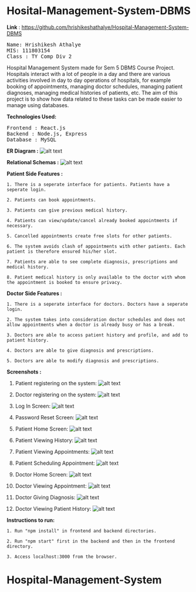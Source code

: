 # Hosital-Management-System-DBMS
<b>Link</b> : https://github.com/hrishikeshathalye/Hospital-Management-System-DBMS

<pre>
Name: Hrishikesh Athalye
MIS: 111803154
Class : TY Comp Div 2
</pre>

Hospital Management System made for Sem 5 DBMS Course Project.<br>
Hospitals interact with a lot of people in a day and there are various activities involved in day to day operations of hospitals, for example booking of appointments, managing doctor schedules, managing patient diagnoses, managing medical histories of patients, etc. The aim of this project is to show how data related to these tasks can be made easier to manage using databases.

<b>Technologies Used:</b>
<pre>
Frontend : React.js
Backend : Node.js, Express
Database : MySQL
</pre>

<b>ER Diagram :</b>
![alt text](https://github.com/hrishikeshathalye/Hosital-Management-System-DBMS/blob/master/Schemas%26ER/myer.png)

<b>Relational Schemas :</b>
![alt text](https://github.com/hrishikeshathalye/Hosital-Management-System-DBMS/blob/master/Schemas%26ER/schema.png)

<b>Patient Side Features :</b>

    1. There is a seperate interface for patients. Patients have a seperate login.
    
    2. Patients can book appointments.
    
    3. Patients can give previous medical history.
    
    4. Patients can view/update/cancel already booked appointments if necessary.
    
    5. Cancelled appointments create free slots for other patients.
    
    6. The system avoids clash of appointments with other patients. Each patient is therefore ensured his/her slot.
    
    7. Patients are able to see complete diagnosis, prescriptions and medical history.
    
    8. Patient medical history is only available to the doctor with whom the appointment is booked to ensure privacy.

<b>Doctor Side Features :</b>

    1. There is a seperate interface for doctors. Doctors have a seperate login.

    2. The system takes into consideration doctor schedules and does not allow appointments when a doctor is already busy or has a break.
    
    3. Doctors are able to access patient history and profile, and add to patient history.
    
    4. Doctors are able to give diagnosis and prescriptions.
    
    5. Doctors are able to modify diagnosis and prescriptions.

<b>Screenshots :</b>
1. Patient registering on the system:
![alt text](https://github.com/hrishikeshathalye/Hosital-Management-System-DBMS/blob/master/Screenshots/PatientRegistration.png)

2. Doctor registering on the system:
![alt text](https://github.com/hrishikeshathalye/Hosital-Management-System-DBMS/blob/master/Screenshots/DoctorRegistration.png)

3. Log In Screen:
![alt text](https://github.com/hrishikeshathalye/Hosital-Management-System-DBMS/blob/master/Screenshots/LogInScreen.png)

4. Password Reset Screen:
![alt text](https://github.com/hrishikeshathalye/Hosital-Management-System-DBMS/blob/master/Screenshots/PasswordReset.png)

5. Patient Home Screen:
![alt text](https://github.com/hrishikeshathalye/Hosital-Management-System-DBMS/blob/master/Screenshots/PatientHome.png)

6. Patient Viewing History:
![alt text](https://github.com/hrishikeshathalye/Hosital-Management-System-DBMS/blob/master/Screenshots/PatientHistory.png)

7. Patient Viewing Appointments:
![alt text](https://github.com/hrishikeshathalye/Hosital-Management-System-DBMS/blob/master/Screenshots/PatientViewingAppt.png)

8. Patient Scheduling Appointment:
![alt text](https://github.com/hrishikeshathalye/Hosital-Management-System-DBMS/blob/master/Screenshots/SchedulingAppt.png)

9. Doctor Home Screen:
![alt text](https://github.com/hrishikeshathalye/Hosital-Management-System-DBMS/blob/master/Screenshots/DoctorHome.png)

10. Doctor Viewing Appointment:
![alt text](https://github.com/hrishikeshathalye/Hosital-Management-System-DBMS/blob/master/Screenshots/DoctorViewingAppt.png)

11. Doctor Giving Diagnosis:
![alt text](https://github.com/hrishikeshathalye/Hosital-Management-System-DBMS/blob/master/Screenshots/Diagnosis.png)

12. Doctor Viewing Patient History:
![alt text](https://github.com/hrishikeshathalye/Hosital-Management-System-DBMS/blob/master/Screenshots/ViewingPatientHistory.png)

<b>Instructions to run:</b>

    1. Run "npm install" in frontend and backend directories.
    
    2. Run "npm start" first in the backend and then in the frontend directory.
    
    3. Access localhost:3000 from the browser.
# Hospital-Management-System
